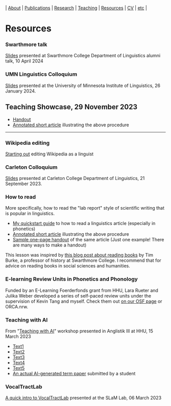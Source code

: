 | [About](https://cageissler.github.io) | [Publications](https://cageissler.github.io/publications) | [Research](https://cageissler.github.io/research) | [Teaching](https://cageissler.github.io/teaching) | [Resources](https://cageissler.github.io/resources) | [CV](https://cageissler.github.io/files/Geissler_CV.pdf) | [etc](https://cageissler.github.io/etc) |

# Resources

### Swarthmore talk

[Slides](files/Swarthmore_talk_Geissler_10Apr2024.pdf) presented at Swarthmore College Department of Linguistics alumni talk, 10 April 2024

### UMN Linguistics Colloquium

[Slides](files/Colloquium_26Jan2024.pdf) presented at the University of Minnesota Institute of Linguistics, 26 January 2024.

## Teaching Showcase, 29 November 2023

- [Handout](https://docs.google.com/document/d/1S7g2yIptq9Oi0CgyxQzWV4XYAgFNC21fwMtRvO9K1IM/edit?usp=sharing)
- [Annotated short article](https://cageissler.github.io/files/How_to_read/Hashimoto_2019_exemplars_annotated.pdf) illustrating the above procedure

***

### Wikipedia editing 

[Starting out](https://docs.google.com/document/d/1XrSc1_KYNNxhoanjIAoW-DqqMA9XhV7yxKGMfn-SO4g/edit?usp=sharing) editing Wikipedia as a linguist

### Carleton Colloquium

[Slides](files/Colloquium_21Sept2023.pdf) presented at Carleton College Department of Linguistics, 21 September 2023.


### How to read

More specifically, how to read the "lab report" style of scientific writing that is popular in linguistics.

- [My quickstart guide](https://cageissler.github.io/files/How_to_read/How_to_read.pdf) to how to read a linguistics article (especially in phonetics)
- [Annotated short article](https://cageissler.github.io/files/How_to_read/Hashimoto_2019_exemplars_annotated.pdf) illustrating the above procedure
- [Sample one-page handout](https://cageissler.github.io/files/How_to_read/Handout_Hashimoto_2019.pdf) of the same article (Just one example! There are many ways to make a handout)

This lesson was inspired by [this blog post about reading books](https://blogs.swarthmore.edu/burke/permanent-features-advice-on-academia/how-to-read-in-college/) by Tim Burke, a professor of history at Swarthmore College. I recommend that for advice on reading books in social sciences and humanities.


### E-learning Review Units in Phonetics and Phonology

Funded by an E-Learning Foerderfonds grant from HHU, Lara Rueter and Julika Weber developed a series of self-paced review units under the supervision of Kevin Tang and myself. Check them out [on our OSF page](https://osf.io/kjnad/) or ORCA.nrw.


### Teaching with AI

From "[Teaching with AI](https://cageissler.github.io/files/AI_teaching/AI_writing_slides.pdf)" workshop presented in Anglistik III at HHU, 15 March 2023
- [Text1](https://cageissler.github.io/files/AI_teaching/AI_Text1.pdf)
- [Text2](https://cageissler.github.io/files/AI_teaching/AI_Text2.pdf)
- [Text3](https://cageissler.github.io/files/AI_teaching/AI_Text3.pdf)
- [Text4](https://cageissler.github.io/files/AI_teaching/AI_Text4.pdf)
- [Text5](https://cageissler.github.io/files/AI_teaching/AI_Text5.pdf)
- [An actual AI-generated term paper](https://cageissler.github.io/files/AI_teaching/AI_generated_term_paper.pdf) submitted by a student


### VocalTractLab

[A quick intro to VocalTractLab](https://docs.google.com/presentation/d/1RHi7j2BnR8WZiwLjFQVzFwHWCiAXCN8ZpTA8hPnpgLI/edit?usp=sharing) presented at the SLaM Lab, 06 March 2023
